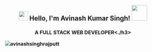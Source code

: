 <h2 align="center" ><img src="https://emojis.slackmojis.com/emojis/images/1531849430/4246/blob-sunglasses.gif?1531849430" width="30"/> Hello, I'm Avinash Kumar Singh! <img src="https://media.giphy.com/media/12oufCB0MyZ1Go/giphy.gif" width="50"></h2>
<h3 align="center">A FULL STACK WEB DEVELOPER<./h3>

<p align="left"> <img src="https://komarev.com/ghpvc/?username=avinashsinghrajputt&label=Profile%20views&color=0e75b6&style=flat" alt="avinashsinghrajputt" /> </p>










